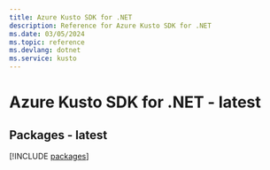 ```yaml
---
title: Azure Kusto SDK for .NET
description: Reference for Azure Kusto SDK for .NET
ms.date: 03/05/2024
ms.topic: reference
ms.devlang: dotnet
ms.service: kusto
---
```

# Azure Kusto SDK for .NET - latest
## Packages - latest
[!INCLUDE [packages](kusto-index.md)]